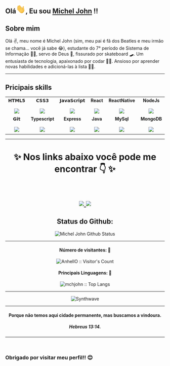 
## Olá<img src="https://raw.githubusercontent.com/parth-27/parth-27/master/Hi.gif" width="30px">, Eu sou [Michel John](https://mchjohn.github.io/mchljohn/) !!

</h2>

## Sobre mim

Olá ✌️, meu nome é Michel John (sim, meu pai é fã dos Beatles e meu irmão se chama... você já sabe 😂), estudante do 7° período de Sistema de Informação 👨‍🎓, servo de Deus 🛐, fissurado por skateboard 🛹. Um entusiasta de tecnologia, apaixonado por codar 👨‍💻. Ansioso por aprender novas habilidades e adicioná-las à lista 🧙‍♂.

<hr/>

## Pricipais skills

<table>
  <tbody>
    <tr>
      <td width="5%" align="center">
        <span>𝗛𝗧𝗠𝗟𝟱</span><br><br>
        <img height="40px" src="https://cdn.svgporn.com/logos/html-5.svg">
      </td>
      <td width="5%" align="center">
        <span>𝗖𝗦𝗦𝟯</span><br><br>
        <img height="40px" src="https://cdn.svgporn.com/logos/css-3.svg">
      </td>
      <td width="5%" align="center">
        <span>𝗝𝗮𝘃𝗮𝗦𝗰𝗿𝗶𝗽𝘁</span><br><br>
        <img height="40px" src="https://cdn.svgporn.com/logos/javascript.svg">
      </td>
      <td width="5%" align="center">
        <span><strong>React</strong>
        </span><br><br>
        <img height="40px" src="https://cdn4.iconfinder.com/data/icons/logos-3/600/React.js_logo-512.png">
      </td>
      <td width="5%" align="center">
        <span><strong>ReactNative</strong>
        </span><br><br>
        <img height="40px" src="https://cdn4.iconfinder.com/data/icons/logos-3/600/React.js_logo-512.png">
      </td>
      <td width="5%" align="center">
        <span><strong>NodeJs</strong>
        </span><br><br>
        <img height="40px" src="https://cdn.svgporn.com/logos/nodejs.svg">
      </td>
      </tr>
      <tr>
      <td width="5%" align="center">
        <span>𝗚𝗶𝘁</span><br><br>
        <img height="40px" src="https://cdn.svgporn.com/logos/git-icon.svg">
      </td>
      <td width="5%" align="center">
        <span><strong>Typescript</strong></span><br><br>
        <img height="40px" src="https://cdn.svgporn.com/logos/typescript.svg">
      </td>
      <td width="5%" align="center">
        <span><strong>Express</strong></span><br><br>
        <img height="40px" src="https://cdn.svgporn.com/logos/express.svg">
      </td>
      <td width="5%" align="center">
        <span><strong>Java</strong></span><br><br>
        <img height="40px" src="https://www.vectorlogo.zone/logos/java/java-ar21.svg">
      </td>
      <td width="5%" align="center">
        <span><strong>MySql</strong></span><br><br>
        <img height="40px" src="https://www.vectorlogo.zone/logos/mysql/mysql-ar21.svg">
      </td>
      <td width="5%" align="center">
        <span><strong>MongoDB</strong></span><br><br>
        <img height="40px" src="https://cdn.svgporn.com/logos/mongodb.svg">
      </td>
    </tr>
  </tbody>
</table>
<hr>

<h1 align="center">
✨ Nos links abaixo você pode me encontrar 👇 ✨
  
  <!-- https://img.shields.io/badge/Linkedin-Michel John-blue&?style=social&logo=linkedin -->

  <!-- https://img.shields.io/badge/Github-Michel John%20Patel-black&?style=social&logo=Github -->

<p align="center">
  <br/>
  <a href="https://www.linkedin.com/in/micheljohn/">
    <img src="https://img.shields.io/badge/LinkedIn-%230077B5.svg?&style=flat-square&logo=linkedin&logoColor=white">
  </a>
  
  <a href="https://github.com/mchjohn">
    <img src="https://img.shields.io/badge/Github-%230A0A0A.svg?&style=flat-square&logo=Github&logoColor=white">  
  </a>
  
  <br/>
  <h2 align="center">Status do Github:</h2>
</p>
</h1>

<div align = "center">

![Michel John Github Status](https://github-readme-stats.vercel.app/api?username=mchjohn&show_icons=true&title_color=3793c4&icon_color=ffbb00&text_color=ffffff&bg_color=000000)
<hr>

</div>

<h4 align="center">Número de visitantes: 👀</h4>

<p align="center"><img src="https://profile-counter.glitch.me/{mchjohn}/count.svg" alt="AnhellO :: Visitor's Count" /></p>

<h4 align="center">Principais Linguagens: 👅</h4>

<p align="center"><img src="https://github-readme-stats.vercel.app/api/top-langs/?username=mchjohn&langs_count=10&theme=tokyonight&layout=compact" alt="mchjohn :: Top Langs" /></p>

<hr>

<p align="center"><img src="https://media.giphy.com/media/3o6gb1aobEPT16jeIU/source.gif" alt="Synthwave" height="300" width="500"></p>

<hr>

<h4 align="center">
	Porque não temos aqui cidade permanente, mas buscamos a vindoura.
</h4>
<h5 align="center">
	Hebreus 13:14.
</h5>

<hr>
<br>

<h3>Obrigado por visitar meu perfil!! 😊</h3>
